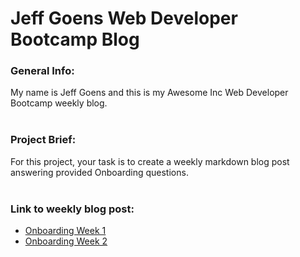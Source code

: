 # Jeff Goens Web Developer Bootcamp Blog

### General Info:
My name is Jeff Goens and this is my Awesome Inc Web Developer Bootcamp weekly blog.
<br></br>

### Project Brief:
For this project, your task is to create a weekly markdown blog post answering provided Onboarding questions.
<br></br>

### Link to weekly blog post:
- [Onboarding Week 1](blogPost/OnboardingWeek1.md)
- [Onboarding Week 2](blogPost/OnboardingWeek2.md)
